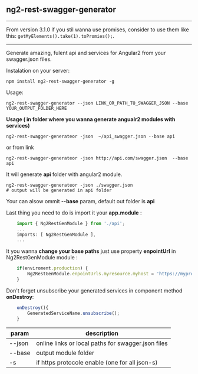 ## ng2-rest-swagger-generator ##

---
From version 3.1.0 if you stil wanna use promises, consider to
use them like this: `getMyElements().take(1).toPromies();`.

---

Generate amazing, fulent api and services for Angular2 from your swagger.json files.

Instalation on your server:

    npm install ng2-rest-swagger-generator -g

Usage:

    ng2-rest-swagger-generator --json LINK_OR_PATH_TO_SWAGGER_JSON --base YOUR_OUTPUT_FOLDER_HERE

**Usage ( in folder where you wanna generate  angualr2  modules with services)**

    ng2-rest-swagger-generateor -json  ~/api_swagger.json --base api
or from link

    ng2-rest-swagger-generateor -json http://api.com/swagger.json  --base api

It will generate **api** folder with angular2 module. 


    ng2-rest-swagger-generateor -json ./swagger.json  
    # output will be generated in api folder

Your can alsow ommit **--base** param, default out folder is **api**

Last thing you need to do is import it your **app.module** :
```ts
    import { Ng2RestGenModule } from './api';
    ...
    imports: [ Ng2RestGenModule ],
    ...
```

It you wanna **change your base paths** just use property **enpointUrl** in Ng2RestGenModule module :

```ts
	if(enviroment.production) {
		Ng2RestGenModule.enpointUrls.myresource.myhost = 'https://myproductionhost.com'
	}
```


Don't forget unsubscribe your generated services in component method **onDestroy**:
```ts
    onDestroy(){
		GeneratedServiceName.unsubscribe();
	}
```


| param | description |
| --- | --- |
| --json | online links or local paths for swagger.json files   |
| --base | output module folder  |
| -s | if https protocole enable (one for all json-s) |

